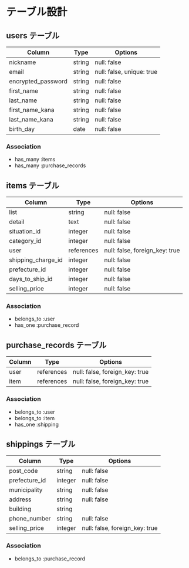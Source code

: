 # テーブル設計

## users テーブル

| Column             | Type   | Options     |
| ------------------ | ------ | ----------- |
| nickname           | string | null: false |
| email              | string | null: false, unique: true |
| encrypted_password | string | null: false |
| first_name         | string | null: false |
| last_name          | string | null: false |
| first_name_kana    | string | null: false |
| last_name_kana     | string | null: false |
| birth_day          | date   |  null: false |

### Association

- has_many :items
- has_many :purchase_records

## items テーブル

| Column              | Type        | Options                        |
| ----------          |  ---------- | -------------------------------|
| list                | string      | null: false                    |
| detail              | text        | null: false                    |
| situation_id        | integer     | null: false                    |
| category_id         | integer     | null: false                    |
| user                | references  | null: false, foreign_key: true |
| shipping_charge_id  | integer     | null: false                    |
| prefecture_id       | integer     | null: false                    |
| days_to_ship_id     | integer     | null: false                    | 
| selling_price       | integer     | null: false                    | 

### Association

- belongs_to :user
- has_one :purchase_record


## purchase_records テーブル

| Column       | Type       | Options                        |
| ------------ | ---------- | ------------------------------ |
| user         | references | null: false, foreign_key: true |
| item         | references | null: false, foreign_key: true |

### Association

- belongs_to :user
- belongs_to :item
- has_one :shipping


## shippings テーブル

| Column          | Type       | Options                        |
| ------------    | ---------- | ------------------------------ |
| post_code       | string     | null: false |
| prefecture_id   | integer    | null: false |
| municipality    | string     | null: false |
| address         | string     | null: false |
| building        | string     |             |
| phone_number    | string     | null: false |
| selling_price   | integer    | null: false, foreign_key: true |

### Association

- belongs_to :purchase_record